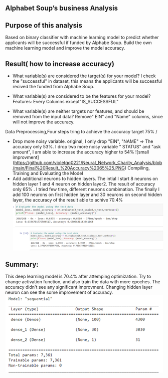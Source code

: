 ## Alphabet Soup’s business Analysis

## Purpose of this analysis

Based on binary classifier with machine learning model to predict whether applicants will be successful if funded by Alphabe Soup. Build the own machine learning model and improve the model accuracy. 

## Result( how to increase accuracy)
* What variable(s) are considered the target(s) for your model?
I check the "successful" in dataset, this means the applicants will be successful recived the funded from Alphabe Soup.

* What variable(s) are considered to be the features for your model?
 Features: Every Columns except"IS_SUCCESSFUL" 

* What variable(s) are neither targets nor features, and should be removed from the input data?
Remove" EIN" and "Name" columns, since will not improve the accuracy. 



Data Preprocessing,Four steps tring to achieve the accuracy target 75% / 
* Drop more noisy variable. original, I only drop "EIN", "NAME" => The accuracy only  53%. I drop two more noisy variable " STATUS" and "ask amount", I am able to increase the accuracy higher to 54%
![small improvment]
(https://github.com/violetqq0221/Neural_Network_Charity_Analysis/blob/main/Final%20Result_%20Accuracy%2065%25.PNG)
Compiling, Training and Evaluating the Model
* Add additional neurons to hidden layers. The intial I start 8 neurons on hidden layer 1 and 4 neuron on hidden layer2. The result of accuracy only 65% . I tried few time, different neurons combimation. The finally I add 100 neurons on first hidden layer and 30 neurons on second hidden layer, the accuracy of the result able to achive 70.4% 
![before Optimization](https://github.com/violetqq0221/Neural_Network_Charity_Analysis/blob/main/Final%20Result_%20Accuracy%2065%25.PNG)
![After Optimization ](https://github.com/violetqq0221/Neural_Network_Charity_Analysis/blob/main/Final%20Result_%20Accuracy%2070.4%25.PNG)
  
## Summary:
This deep learning model is 70.4% after attemping optimization. Try to change activation function, and also train the data with more epoches. The accuracy didn't see any significant improvment. Changing hidden layer neuron can see the some improvement of accuracy. 
![Summaryg ](https://github.com/violetqq0221/Neural_Network_Charity_Analysis/blob/main/Module.PNG)
